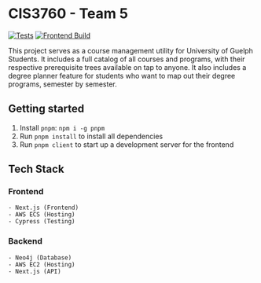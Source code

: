# CIS3760 - Team 5

[![Tests](https://github.com/ConorRoberts/dogs-barking/actions/workflows/test.yml/badge.svg)](https://github.com/ConorRoberts/dogs-barking/actions/workflows/test.yml)
[![Frontend Build](https://github.com/ConorRoberts/dogs-barking/actions/workflows/build-client.yml/badge.svg)](https://github.com/ConorRoberts/dogs-barking/actions/workflows/build-client.yml)

This project serves as a course management utility for University of Guelph Students. It includes a full catalog of all courses and programs, with their respective prerequisite trees available on tap to anyone. It also includes a degree planner feature for students who want to map out their degree programs, semester by semester.

## Getting started

1. Install `pnpm`: `npm i -g pnpm`
2. Run `pnpm install` to install all dependencies
3. Run `pnpm client` to start up a development server for the frontend

## Tech Stack

### Frontend

    - Next.js (Frontend)
    - AWS ECS (Hosting)
    - Cypress (Testing)

### Backend

    - Neo4j (Database)
    - AWS EC2 (Hosting)
    - Next.js (API)
